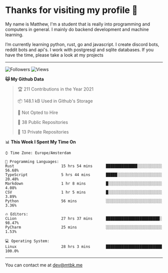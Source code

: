 # Thanks for visiting my profile 👋
My name is Matthew, I'm a student that is really into programming and computers in general. I mainly do backend development and machine learning.


I’m currently learning python, rust, go and javascript. I create discord bots, reddit bots and api's. I work with postgresql and sqlite databases. If you have the time, please take a look at my projects

---
![Followers](https://img.shields.io/github/followers/DankDumpster?style=social)
![Views](https://komarev.com/ghpvc/?username=DankDumpster&style=flat-square&color=green)
<!--START_SECTION:waka-->
**🐱 My Github Data** 

> 🏆 211 Contributions in the Year 2021
 > 
> 📦 148.1 kB Used in Github's Storage 
 > 
> 🚫 Not Opted to Hire
 > 
> 📜 38 Public Repositories 
 > 
> 🔑 13 Private Repositories  
 > 
📊 **This Week I Spent My Time On** 

```text
⌚︎ Time Zone: Europe/Amsterdam

💬 Programming Languages: 
Rust                     15 hrs 54 mins      ██████████████░░░░░░░░░░░   56.68% 
TypeScript               5 hrs 44 mins       █████░░░░░░░░░░░░░░░░░░░░   20.48% 
Markdown                 1 hr 8 mins         █░░░░░░░░░░░░░░░░░░░░░░░░   4.08% 
CSV                      1 hr 5 mins         █░░░░░░░░░░░░░░░░░░░░░░░░   3.89% 
Python                   56 mins             ░░░░░░░░░░░░░░░░░░░░░░░░░   3.36%

🔥 Editors: 
CLion                    27 hrs 37 mins      ████████████████████████░   98.47% 
PyCharm                  25 mins             ░░░░░░░░░░░░░░░░░░░░░░░░░   1.53%

💻 Operating System: 
Linux                    28 hrs 3 mins       █████████████████████████   100.0%

```


<!--END_SECTION:waka-->
-------

You can contact me at dev@mtbk.me

